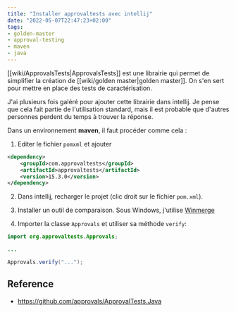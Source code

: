 ```yaml
---
title: "Installer approvaltests avec intellij"
date: "2022-05-07T22:47:23+02:00"
tags:
- golden-master
- approval-testing
- maven
- java
---
```

[[wiki/ApprovalsTests|ApprovalsTests]] est une librairie qui permet de simplifier la création de [[wiki/golden master|golden master]]. On s'en sert pour mettre en place des tests de caractérisation.

J'ai plusieurs fois galéré pour ajouter cette librairie dans intellij. Je pense que cela fait partie de l'utilisation standard, mais il est probable que d'autres personnes perdent du temps à trouver la réponse.

Dans un environnement **maven**, il faut procéder comme cela : 

1. Editer le fichier `pomxml` et ajouter 

```xml
<dependency>  
    <groupId>com.approvaltests</groupId>  
    <artifactId>approvaltests</artifactId>  
    <version>15.3.0</version>  
</dependency>
```

2. Dans intellij, recharger le projet (clic droit sur le fichier `pom.xml`).

3. Installer un outil de comparaison. Sous Windows, j'utilise [Winmerge](https://winmerge.org/?lang=fr)

4. Importer la classe `Approvals`  et utiliser sa méthode `verify`:

```java
import org.approvaltests.Approvals;

...

Approvals.verify("...");
```



## Reference
* https://github.com/approvals/ApprovalTests.Java

